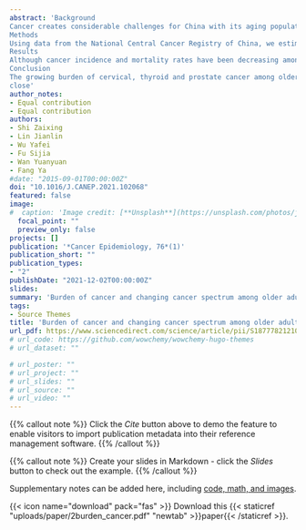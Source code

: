 ```yaml
---
abstract: 'Background
Cancer creates considerable challenges for China with its aging population. This analysis aimed to estimate the burden of cancer and transition in cancer spectrum among older adults in China by 2030.
Methods
Using data from the National Central Cancer Registry of China, we estimated annual percent change (APC) in cancer incidence and mortality rates among adults aged 60 years and above between 2006 and 2015 using joinpoint regression. We further estimated the number of new cancer cases and deaths from 2020 to 2030 based on the APC and population projections.
Results
Although cancer incidence and mortality rates have been decreasing among older adults in China between 2006 and 2015, there were marked increases in the incidence and mortality rates of cervical (incidence: APC = 9.2%, mortality: APC = 7.6% all p < 0.05) and thyroid cancers (incidence: APC = 9.3%, p < 0.05) in older women. Between 2015 and 2030, the number of new cancer cases is projected to increase by 46% from 2.2 million to 3.2 million; cancer deaths will increase by 31% from 1.6 million to 2.1 million among older Chinese adults. In 2015, the 3 most common cancers were lung, colorectal and breast cancer in women, and lung, colorectal and stomach cancer in men. By 2030, cervical cancer is projected to be the most common cancer in women, followed by lung and thyroid cancer; prostate cancer will surpass stomach cancer to become the third most common cancer in men. In both sexes, lung, liver and stomach cancer were the top 3 leading causes of cancer deaths in 2015. In women, cervical cancer will surpass lung cancer as the leading cause of cancer deaths by 2030.
Conclusion
The growing burden of cervical, thyroid and prostate cancer among older Chinese adults represents a major shift in cancer spectrum in this population.
close'
author_notes:
- Equal contribution
- Equal contribution
authors:
- Shi Zaixing
- Lin Jianlin
- Wu Yafei
- Fu Sijia
- Wan Yuanyuan
- Fang Ya
#date: "2015-09-01T00:00:00Z"
doi: "10.1016/J.CANEP.2021.102068"
featured: false
image:
#  caption: 'Image credit: [**Unsplash**](https://unsplash.com/photos/jdD8gXaTZsc)'
  focal_point: ""
  preview_only: false
projects: []
publication: '*Cancer Epidemiology, 76*(1)'
publication_short: ""
publication_types:
- "2"
publishDate: "2021-12-02T00:00:00Z"
slides: 
summary: 'Burden of cancer and changing cancer spectrum among older adults in China: Trends and projections to 2030.'
tags:
- Source Themes
title: 'Burden of cancer and changing cancer spectrum among older adults in China: Trends and projections to 2030'
url_pdf: https://www.sciencedirect.com/science/article/pii/S1877782121001855?via%3Dihub
# url_code: https://github.com/wowchemy/wowchemy-hugo-themes
# url_dataset: ""

# url_poster: ""
# url_project: ""
# url_slides: ""
# url_source: ""
# url_video: ""
---
```

{{% callout note %}}
Click the *Cite* button above to demo the feature to enable visitors to import publication metadata into their reference management software.
{{% /callout %}}

{{% callout note %}}
Create your slides in Markdown - click the *Slides* button to check out the example.
{{% /callout %}}

Supplementary notes can be added here, including [code, math, and images](https://wowchemy.com/docs/writing-markdown-latex/).

{{< icon name="download" pack="fas" >}} Download this {{< staticref "uploads/paper/2burden_cancer.pdf" "newtab" >}}paper{{< /staticref >}}.

